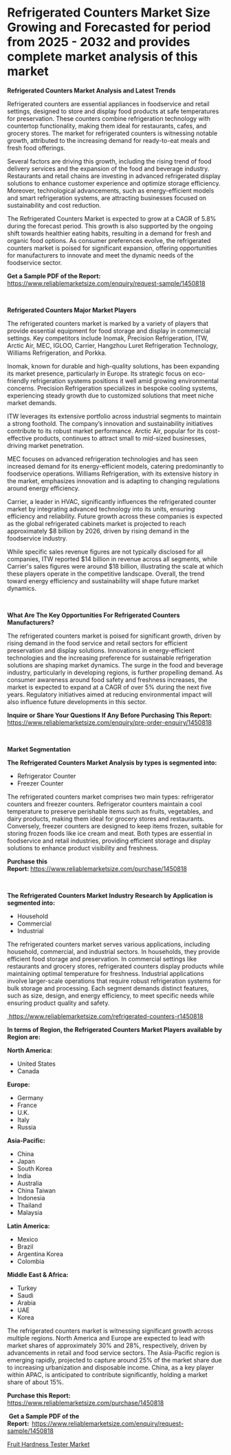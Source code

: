 <p><h1>Refrigerated Counters Market Size Growing and Forecasted for period from 2025 - 2032 and provides complete market analysis of this market</h1></p><p><strong>Refrigerated Counters Market Analysis and Latest Trends</strong></p>
<p><p>Refrigerated counters are essential appliances in foodservice and retail settings, designed to store and display food products at safe temperatures for preservation. These counters combine refrigeration technology with countertop functionality, making them ideal for restaurants, cafes, and grocery stores. The market for refrigerated counters is witnessing notable growth, attributed to the increasing demand for ready-to-eat meals and fresh food offerings.</p><p>Several factors are driving this growth, including the rising trend of food delivery services and the expansion of the food and beverage industry. Restaurants and retail chains are investing in advanced refrigerated display solutions to enhance customer experience and optimize storage efficiency. Moreover, technological advancements, such as energy-efficient models and smart refrigeration systems, are attracting businesses focused on sustainability and cost reduction.</p><p>The Refrigerated Counters Market is expected to grow at a CAGR of 5.8% during the forecast period. This growth is also supported by the ongoing shift towards healthier eating habits, resulting in a demand for fresh and organic food options. As consumer preferences evolve, the refrigerated counters market is poised for significant expansion, offering opportunities for manufacturers to innovate and meet the dynamic needs of the foodservice sector.</p></p>
<p><strong>Get a Sample PDF of the Report:&nbsp;</strong> <a href="https://www.reliablemarketsize.com/enquiry/request-sample/1450818?utm_campaign=3122&utm_medium=2&utm_source=Github&utm_content=ia&utm_term=11042025&utm_id=refrigerated-counters">https://www.reliablemarketsize.com/enquiry/request-sample/1450818</a></p>
<p>&nbsp;</p>
<p><strong>Refrigerated Counters Major Market Players</strong></p>
<p><p>The refrigerated counters market is marked by a variety of players that provide essential equipment for food storage and display in commercial settings. Key competitors include Inomak, Precision Refrigeration, ITW, Arctic Air, MEC, IGLOO, Carrier, Hangzhou Luret Refrigeration Technology, Williams Refrigeration, and Porkka. </p><p>Inomak, known for durable and high-quality solutions, has been expanding its market presence, particularly in Europe. Its strategic focus on eco-friendly refrigeration systems positions it well amid growing environmental concerns. Precision Refrigeration specializes in bespoke cooling systems, experiencing steady growth due to customized solutions that meet niche market demands.</p><p>ITW leverages its extensive portfolio across industrial segments to maintain a strong foothold. The company’s innovation and sustainability initiatives contribute to its robust market performance. Arctic Air, popular for its cost-effective products, continues to attract small to mid-sized businesses, driving market penetration.</p><p>MEC focuses on advanced refrigeration technologies and has seen increased demand for its energy-efficient models, catering predominantly to foodservice operations. Williams Refrigeration, with its extensive history in the market, emphasizes innovation and is adapting to changing regulations around energy efficiency.</p><p>Carrier, a leader in HVAC, significantly influences the refrigerated counter market by integrating advanced technology into its units, ensuring efficiency and reliability. Future growth across these companies is expected as the global refrigerated cabinets market is projected to reach approximately $8 billion by 2026, driven by rising demand in the foodservice industry.</p><p>While specific sales revenue figures are not typically disclosed for all companies, ITW reported $14 billion in revenue across all segments, while Carrier's sales figures were around $18 billion, illustrating the scale at which these players operate in the competitive landscape. Overall, the trend toward energy efficiency and sustainability will shape future market dynamics.</p></p>
<p>&nbsp;</p>
<p><strong>What Are The Key Opportunities For Refrigerated Counters Manufacturers?</strong></p>
<p><p>The refrigerated counters market is poised for significant growth, driven by rising demand in the food service and retail sectors for efficient preservation and display solutions. Innovations in energy-efficient technologies and the increasing preference for sustainable refrigeration solutions are shaping market dynamics. The surge in the food and beverage industry, particularly in developing regions, is further propelling demand. As consumer awareness around food safety and freshness increases, the market is expected to expand at a CAGR of over 5% during the next five years. Regulatory initiatives aimed at reducing environmental impact will also influence future developments in this sector.</p></p>
<p><strong>Inquire or Share Your Questions If Any Before Purchasing This Report:</strong> <a href="https://www.reliablemarketsize.com/enquiry/pre-order-enquiry/1450818?utm_campaign=3122&utm_medium=2&utm_source=Github&utm_content=ia&utm_term=11042025&utm_id=refrigerated-counters">https://www.reliablemarketsize.com/enquiry/pre-order-enquiry/1450818</a></p>
<p>&nbsp;</p>
<p><strong>Market Segmentation</strong></p>
<p><strong>The Refrigerated Counters Market Analysis by types is segmented into:</strong></p>
<p><ul><li>Refrigerator Counter</li><li>Freezer Counter</li></ul></p>
<p><p>The refrigerated counters market comprises two main types: refrigerator counters and freezer counters. Refrigerator counters maintain a cool temperature to preserve perishable items such as fruits, vegetables, and dairy products, making them ideal for grocery stores and restaurants. Conversely, freezer counters are designed to keep items frozen, suitable for storing frozen foods like ice cream and meat. Both types are essential in foodservice and retail industries, providing efficient storage and display solutions to enhance product visibility and freshness.</p></p>
<p><strong>Purchase this Report:&nbsp;</strong><a href="https://www.reliablemarketsize.com/purchase/1450818?utm_campaign=3122&utm_medium=2&utm_source=Github&utm_content=ia&utm_term=11042025&utm_id=refrigerated-counters">https://www.reliablemarketsize.com/purchase/1450818</a></p>
<p>&nbsp;</p>
<p><strong>The Refrigerated Counters Market Industry Research by Application is segmented into:</strong></p>
<p><ul><li>Household</li><li>Commercial</li><li>Industrial</li></ul></p>
<p><p>The refrigerated counters market serves various applications, including household, commercial, and industrial sectors. In households, they provide efficient food storage and preservation. In commercial settings like restaurants and grocery stores, refrigerated counters display products while maintaining optimal temperature for freshness. Industrial applications involve larger-scale operations that require robust refrigeration systems for bulk storage and processing. Each segment demands distinct features, such as size, design, and energy efficiency, to meet specific needs while ensuring product quality and safety.</p></p>
<p><a href="https://www.reliablemarketsize.com/refrigerated-counters-r1450818?utm_campaign=3122&utm_medium=2&utm_source=Github&utm_content=ia&utm_term=11042025&utm_id=refrigerated-counters">&nbsp;https://www.reliablemarketsize.com/refrigerated-counters-r1450818</a></p>
<p><strong>In terms of Region, the Refrigerated Counters Market Players available by Region are:</strong></p>
<p>
    <p> <strong> North America: </strong>
        <ul>
            <li>United States</li>
            <li>Canada</li>
        </ul>
        </p> 
    <p> <strong> Europe: </strong>
        <ul>
            <li>Germany</li>
            <li>France</li>
            <li>U.K.</li>
            <li>Italy</li>
            <li>Russia</li>
        </ul>
        </p> 
    <p> <strong> Asia-Pacific: </strong>
        <ul>
            <li>China</li>
            <li>Japan</li>
            <li>South Korea</li>
            <li>India</li>
            <li>Australia</li>
            <li>China Taiwan</li>
            <li>Indonesia</li>
            <li>Thailand</li>
            <li>Malaysia</li>
        </ul>
        </p> 
    <p> <strong> Latin America: </strong>
        <ul>
            <li>Mexico</li>
            <li>Brazil</li>
            <li>Argentina Korea</li>
            <li>Colombia</li>
        </ul>
        </p> 
    <p> <strong> Middle East & Africa: </strong>
        <ul>
            <li>Turkey</li>
            <li>Saudi</li>
            <li>Arabia</li>
            <li>UAE</li>
            <li>Korea</li>
        </ul>
    </p>
    </p>
<p><p>The refrigerated counters market is witnessing significant growth across multiple regions. North America and Europe are expected to lead with market shares of approximately 30% and 28%, respectively, driven by advancements in retail and food service sectors. The Asia-Pacific region is emerging rapidly, projected to capture around 25% of the market share due to increasing urbanization and disposable income. China, as a key player within APAC, is anticipated to contribute significantly, holding a market share of about 15%.</p></p>
<p><strong>Purchase this Report: </strong><a href="https://www.reliablemarketsize.com/purchase/1450818?utm_campaign=3122&utm_medium=2&utm_source=Github&utm_content=ia&utm_term=11042025&utm_id=refrigerated-counters">https://www.reliablemarketsize.com/purchase/1450818</a></p>
<p>&nbsp;<strong>Get a Sample PDF of the Report:&nbsp;&nbsp;</strong><a href="https://www.reliablemarketsize.com/enquiry/request-sample/1450818?utm_campaign=3122&utm_medium=2&utm_source=Github&utm_content=ia&utm_term=11042025&utm_id=refrigerated-counters">https://www.reliablemarketsize.com/enquiry/request-sample/1450818</a></p>
<p><strong></strong></p>
<p><p><a href="https://github.com/leolamarnal9/Market-Research-Report-List-1/blob/main/fruit-hardness-tester-market.md?utm_campaign=3122&utm_medium=2&utm_source=Github&utm_content=ia&utm_term=11042025&utm_id=refrigerated-counters">Fruit Hardness Tester Market</a></p></p>